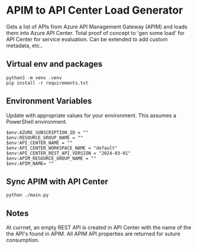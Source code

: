 # APIM to API Center Load Generator

Gets a list of APIs from Azure API Management Gateway (APIM) and loads them into Azure API Center. Total proof of concept to 'gen some load' for API Center for service evaluation. Can be extended to add custom metadata, etc..

## Virtual env and packages

```
python3 -m venv .venv
pip install -r requirements.txt
```

## Environment Variables

Update with appropriate values for your environment. This assumes a PowerShell environment.

```
$env:AZURE_SUBSCRIPTION_ID = ""
$env:RESOURCE_GROUP_NAME = ""
$env:API_CENTER_NAME = ""
$env:API_CENTER_WORKSPACE_NAME = "default"
$env:API_CENTER_REST_API_VERSION = "2024-03-01"
$env:APIM_RESOURCE_GROUP_NAME = ""
$env:APIM_NAME= ""
```

## Sync APIM with API Center

```
python ./main.py  
```

## Notes

At currnet, an empty REST API is created in API Center with the name of the the API's found in APIM. All APIM API properties are returned for suture consumption.
